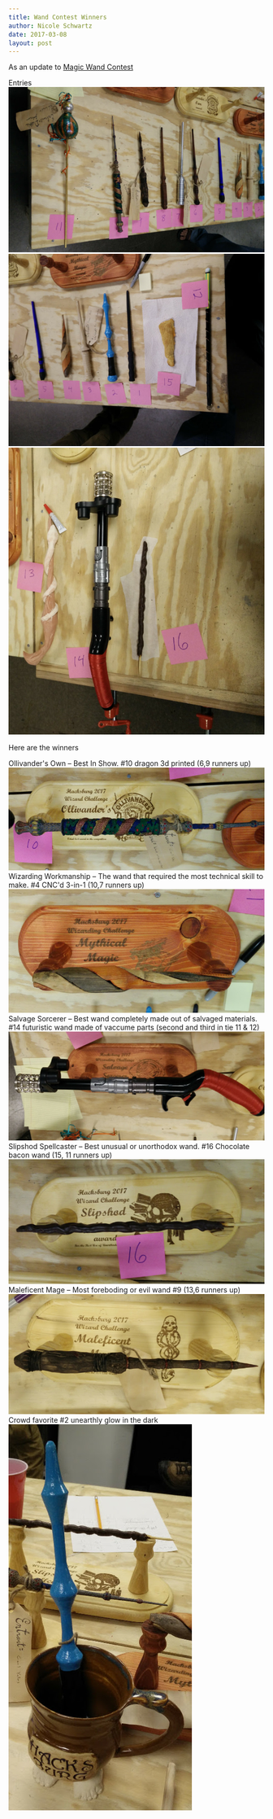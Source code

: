 ```yaml
---
title: Wand Contest Winners
author: Nicole Schwartz
date: 2017-03-08
layout: post
---
```


As an update to [Magic Wand Contest](https://wiki.hacksburg.org/events:2017:magic_wand_contest) 

Entries
![Wands1](https://github.com/Hacksburg/hacksburg.github.io/raw/master/images/wands1.jpg)
![Wands2](https://github.com/Hacksburg/hacksburg.github.io/raw/master/images/wands2.jpg)
![Wands3](https://github.com/Hacksburg/hacksburg.github.io/raw/master/images/wands3.jpg)


Here are the winners

Ollivander's Own – Best In Show. #10 dragon 3d printed (6,9 runners up)
![Ollivander](https://github.com/Hacksburg/hacksburg.github.io/raw/master/images/Ollivander.jpg)
Wizarding Workmanship – The wand that required the most technical skill to make. #4 CNC'd 3-in-1 (10,7 runners up)
![Workmanship](https://github.com/Hacksburg/hacksburg.github.io/raw/master/images/Workmanship.jpg)
Salvage Sorcerer – Best wand completely made out of salvaged materials. #14 futuristic wand made of vaccume parts (second and third in tie 11 & 12)
![Salvage](https://github.com/Hacksburg/hacksburg.github.io/raw/master/images/Salvage2.jpg)
Slipshod Spellcaster – Best unusual or unorthodox wand. #16 Chocolate bacon wand (15, 11 runners up)
![Slipshod](https://github.com/Hacksburg/hacksburg.github.io/raw/master/images/Slipshod.jpg)
Maleficent Mage – Most foreboding or evil wand #9 (13,6 runners up)
![Maleficent](https://github.com/Hacksburg/hacksburg.github.io/raw/master/images/Maleficent.jpg)
Crowd favorite #2 unearthly glow in the dark
![Crowd](https://github.com/Hacksburg/hacksburg.github.io/raw/master/images/Crowd.jpg)
